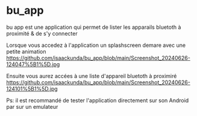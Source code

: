 # bu_app
 bu app est une application qui permet de lister les apparails bluetoth à proximité & de s'y connecter

 Lorsque vous accedez à l'application un splashscreen demare avec une petite animation
https://github.com/isaackunda/bu_app/blob/main/Screenshot_20240626-124047%5B1%5D.jpg

Ensuite vous aurez accées à une liste d'appareil bluetoth à proximiré
https://github.com/isaackunda/bu_app/blob/main/Screenshot_20240626-124101%5B1%5D.jpg

Ps: il est recommandé de tester l'application directement sur son Android par sur un emulateur 
